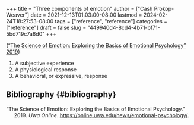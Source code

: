 +++
title = "Three components of emotion"
author = ["Cash Prokop-Weaver"]
date = 2021-12-13T01:03:00-08:00
lastmod = 2024-02-24T18:27:53-08:00
tags = ["reference", "reference"]
categories = ["reference"]
draft = false
slug = "449940d4-8cd4-4b71-bf71-5bd719c7a6d0"
+++

(<a href="#citeproc_bib_item_1">“The Science of Emotion: Exploring the Basics of Emotional Psychology” 2019</a>)

1.  A subjective experience
2.  A physiological response
3.  A behavioral, or expressive, response


## Bibliography {#bibliography}

<style>.csl-entry{text-indent: -1.5em; margin-left: 1.5em;}</style><div class="csl-bib-body">
  <div class="csl-entry"><a id="citeproc_bib_item_1"></a>“The Science of Emotion: Exploring the Basics of Emotional Psychology.” 2019. <i>Uwa Online</i>. <a href="https://online.uwa.edu/news/emotional-psychology/">https://online.uwa.edu/news/emotional-psychology/</a>.</div>
</div>
